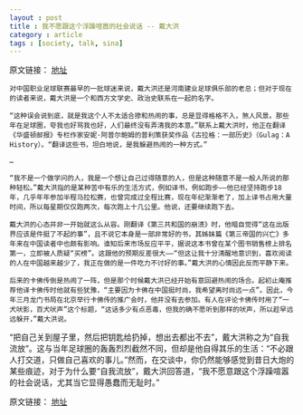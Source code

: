 ```yaml
---
layout : post
title : 我不愿跟这个浮躁喧嚣的社会说话 -- 戴大洪
category : article
tags : [society, talk, sina]
---
```


原文链接： [地址](http://blog.sina.com.cn/s/blog_494a03410101c879.html)
	
	对中国职业足球联赛最早的一批球迷来说，戴大洪还是河南建业足球俱乐部的老总；但对于现在的读者来说，戴大洪是一个和西方文学史、政治史联系在一起的名字。

	“这种误会说到底，就是我这个人不太适合掺和热闹的事，总是显得格格不入，煞人风景。那些年在足球圈，夸我也好骂我也好，人们最终没有弄清我的本意。”联系上戴大洪时，他正在翻译《华盛顿邮报》专栏作家安妮·阿普尔鲍姆的普利策获奖作品《古拉格：一部历史》（Gulag：A History）。“翻译这些书，坦白地说，是我躲避热闹的一种方式。”

	…

	“我不是一个做学问的人，我是一个想让自己过得随意的人，但是这种随意不是一般人所说的那种轻松。”戴大洪指的是某种苦中有乐的生活方式，例如译书，例如跑步——他已经坚持跑步18年，几乎年年参加半程马拉松赛，也曾完成过全程比赛，现在年纪渐渐老了，加上译书占用大量时间，所以每星期仅仅跑两次，每次跑上十几公里。他说，还要继续跑下去。
	
	戴大洪的心态并非一开始就这么从容。刚翻译《第三共和国的崩溃》时，他暗自觉得“这在出版界应该是件挺了不起的事”，且不说它本身是一部非常好的书，其姊妹篇《第三帝国的兴亡》多年来在中国读者中也颇有影响。谁知后来市场反应平平，据说这本书曾在某个图书销售榜上排名第一，立即被人质疑“买榜”。这跟他的预期反差很大——“但这让我十分清醒地意识到，喜欢阅读的人在中国越来越少了，我正在做的是一件吃力不讨好的事。”戴大洪的心情因此反而平静下来。

	后来的卡佛传倒是热闹了一阵，但是那个时候戴大洪已经开始有意回避热闹的场合。起初止庵推荐他译卡佛传时他就有些犹豫，“主要因为卡佛在中国挺时尚，我希望离时尚远一点”。因此，今年三月龙门书局在北京举行卡佛传的推广会时，他并没有去参加。有人在评论卡佛传时用了“一犬吠影，百犬吠声”这个标题，“这话多少有点恶毒，但我的确不愿听到那样的吠声，所以趁早远远躲开，”戴大洪说。
“把自己关到屋子里，然后把钥匙给扔掉，想出去都出不去”，戴大洪称之为“自我流放”。这与当年足球圈的轰轰烈烈截然不同，但却是他自得其乐的生活：“不必跟人打交道，只做自己喜欢的事儿。”然而，在交谈中，你仍然能够感觉到昔日大炮的某些痕迹，对于为什么要“自我流放”，戴大洪回答道，“我不愿意跟这个浮躁喧嚣的社会说话，尤其当它显得愚蠢而无耻时。”

原文链接： [地址](http://blog.sina.com.cn/s/blog_494a03410101c879.html)